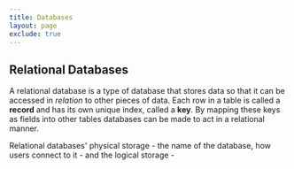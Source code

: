 ```yaml
---
title: Databases
layout: page
exclude: true
---
```

## Relational Databases
A relational database is a type of database that stores data so that it can be accessed in *relation* to other pieces of data. Each row in a table is called a **record** and has its own unique index, called a **key**. By mapping these keys as fields into other tables databases can be made to act in a relational manner.

Relational databases' physical storage - the name of the database, how users connect to it - and the logical storage - 


<!--stackedit_data:
eyJoaXN0b3J5IjpbLTE1NDI3Mzk5NTFdfQ==
-->